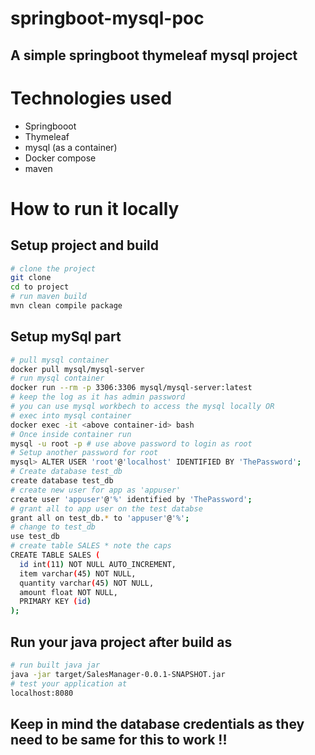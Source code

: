 # springboot-mysql-poc
## A simple springboot thymeleaf mysql project 
# Technologies used 
- Springbooot 
- Thymeleaf 
- mysql (as a container)
- Docker compose 
- maven

# How to run it locally 
## Setup project and build
```bash 
# clone the project 
git clone 
cd to project 
# run maven build 
mvn clean compile package 
```
## Setup mySql part 
```bash
# pull mysql container 
docker pull mysql/mysql-server
# run mysql container 
docker run --rm -p 3306:3306 mysql/mysql-server:latest
# keep the log as it has admin password
# you can use mysql workbech to access the mysql locally OR 
# exec into mysql container 
docker exec -it <above container-id> bash
# Once inside container run 
mysql -u root -p # use above password to login as root 
# Setup another password for root 
mysql> ALTER USER 'root'@'localhost' IDENTIFIED BY 'ThePassword';
# Create database test_db 
create database test_db
# create new user for app as 'appuser'
create user 'appuser'@'%' identified by 'ThePassword';
# grant all to app user on the test databse 
grant all on test_db.* to 'appuser'@'%';
# change to test_db 
use test_db
# create table SALES * note the caps 
CREATE TABLE SALES (
  id int(11) NOT NULL AUTO_INCREMENT,
  item varchar(45) NOT NULL,
  quantity varchar(45) NOT NULL,
  amount float NOT NULL,
  PRIMARY KEY (id)
);
```
## Run your java project after build as 
```bash
# run built java jar 
java -jar target/SalesManager-0.0.1-SNAPSHOT.jar
# test your application at 
localhost:8080
```
## Keep in mind the database credentials as they need to be same for this to work !! 